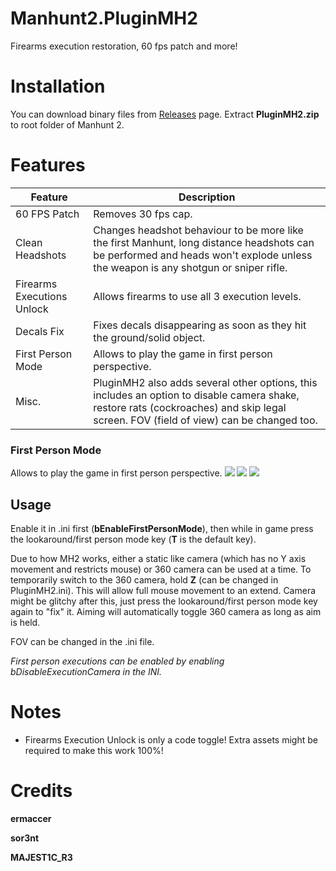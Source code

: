 # Manhunt2.PluginMH2
Firearms execution restoration, 60 fps patch and more!

# Installation
You can download binary files from [Releases](https://github.com/ermaccer/Manhunt2.PluginMH2/releases) page. 
Extract **PluginMH2.zip** to root folder of Manhunt 2.

# Features

| Feature | Description | 
|     ---      |   ---        | 
| 60 FPS Patch |  Removes 30 fps cap. | 
| Clean Headshots | Changes headshot behaviour to be more like the first Manhunt, long distance headshots can be performed and heads won't explode unless the weapon is any shotgun or sniper rifle. | 
| Firearms Executions Unlock | Allows firearms to use all 3 execution levels.  |
| Decals Fix | Fixes decals disappearing as soon as they hit the ground/solid object. | 
| First Person Mode | Allows to play the game in first person perspective. | 
| Misc. | PluginMH2 also adds several other options, this includes an option to disable camera shake, restore rats (cockroaches) and skip legal screen. FOV (field of view) can be changed too. |

### First Person Mode

Allows to play the game in first person perspective.
![](https://i.imgur.com/1Pr2bcJ.png)
![](https://i.imgur.com/ppXmmsS.png)
![](https://i.imgur.com/YsirzO9.jpg)

## Usage
Enable it in .ini first (**bEnableFirstPersonMode**), then while in game press the lookaround/first person mode key (**T** is the default key).

Due to how MH2 works, either a static like camera (which has no Y axis movement and restricts mouse) or 360 camera can be used at a time. To
temporarily switch to the 360 camera, hold **Z** (can be changed in PluginMH2.ini). This will allow full mouse movement to an extend. 
Camera might be glitchy after this, just press the lookaround/first person mode key again to "fix" it. Aiming will automatically toggle 360 camera as long as aim is held.

FOV can be changed in the .ini file.

*First person executions can be enabled by enabling bDisableExecutionCamera in the INI.*

# Notes

- Firearms Execution Unlock is only a code toggle! Extra assets might be required to make this work 100%!



# Credits

**ermaccer**

**sor3nt**

**MAJEST1C_R3**
